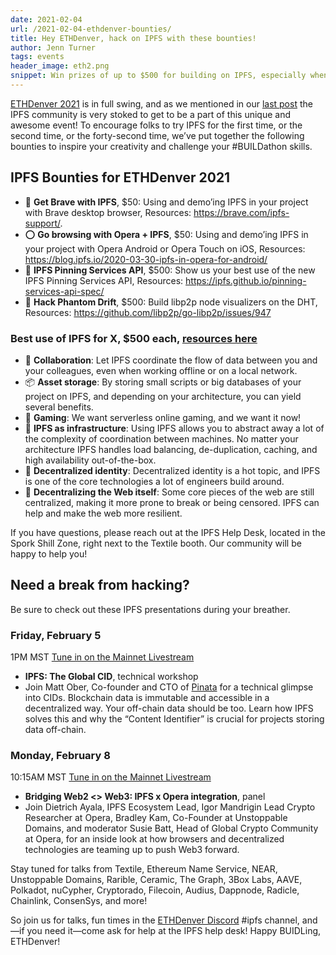 ```yaml
---
date: 2021-02-04
url: /2021-02-04-ethdenver-bounties/
title: Hey ETHDenver, hack on IPFS with these bounties!
author: Jenn Turner
tags: events
header_image: eth2.png
snippet: Win prizes of up to $500 for building on IPFS, especially when you build with the recent browser integrations at ETHDenver.
---
```


[ETHDenver 2021](https://www.ethdenver.com/) is in full swing, and as we mentioned in our [last post]( ) the IPFS community is very stoked to get to be a part of this unique and awesome event! To encourage folks to try IPFS for the first time, or the second time, or the forty-second time, we’ve put together the following bounties to inspire your creativity and challenge your #BUILDathon skills. 

## IPFS Bounties for ETHDenver 2021
  
 * 🦁 **Get Brave with IPFS**, $50: Using and demo’ing IPFS in your project with Brave desktop browser, Resources: https://brave.com/ipfs-support/. 
 * ⭕️ **Go browsing with Opera + IPFS**, $50: Using and demo’ing IPFS in your project with Opera Android or Opera Touch on iOS, Resources: https://blog.ipfs.io/2020-03-30-ipfs-in-opera-for-android/
 * 📌 **IPFS Pinning Services API**, $500: Show us your best use of the new IPFS Pinning Services API, Resources: https://ipfs.github.io/pinning-services-api-spec/ 
 * 👻 **Hack Phantom Drift**, $500: Build libp2p node visualizers on the DHT, Resources: https://github.com/libp2p/go-libp2p/issues/947

### Best use of IPFS for X, $500 each, [resources here](https://docs.ipfs.io/concepts/usage-ideas-examples/)
 * 🤝 **Collaboration**: Let IPFS coordinate the flow of data between you and your colleagues, even when working offline or on a local network.
 * 📦 **Asset storage**: By storing small scripts or big databases of your project on IPFS, and depending on your architecture, you can yield several benefits.
 * 👾 **Gaming**: We want serverless online gaming, and we want it now!
 * 👷 **IPFS as infrastructure**: Using IPFS allows you to abstract away a lot of the complexity of coordination between machines. No matter your architecture IPFS handles load balancing, de-duplication, caching, and high availability out-of-the-box.
 * 🥷 **Decentralized identity**: Decentralized identity is a hot topic, and IPFS is one of the core technologies a lot of engineers build around.
 * 🙏 **Decentralizing the Web itself**: Some core pieces of the web are still centralized, making it more prone to break or being censored. IPFS can help and make the web more resilient.

If you have questions, please reach out at the IPFS Help Desk, located in the Spork Shill Zone, right next to the Textile booth. Our community will be happy to help you!

## Need a break from hacking? 
Be sure to check out these IPFS presentations during your breather. 

### Friday, February 5 
1PM MST [Tune in on the Mainnet Livestream](http://twitch.tv/ethereumdenver)
* **IPFS: The Global CID**, technical workshop
* Join Matt Ober,  Co-founder and CTO of [Pinata](https://pinata.cloud/) for a technical glimpse into CIDs. Blockchain data is immutable and accessible in a decentralized way. Your off-chain data should be too. Learn how IPFS solves this and why the “Content Identifier” is crucial for projects storing data off-chain.
### Monday, February 8
10:15AM MST [Tune in on the Mainnet Livestream](http://twitch.tv/ethereumdenver)
* **Bridging Web2 <> Web3: IPFS x Opera integration**, panel
* Join Dietrich Ayala, IPFS Ecosystem Lead, Igor Mandrigin Lead Crypto Researcher at Opera,  Bradley Kam, Co-Founder at Unstoppable Domains, and moderator Susie Batt, Head of Global Crypto Community at Opera, for an inside look at how browsers and decentralized technologies are teaming up to push Web3 forward.

Stay tuned for talks from Textile, Ethereum Name Service, NEAR, Unstoppable Domains, Rarible, Ceramic, The Graph, 3Box Labs, AAVE, Polkadot, nuCypher, Cryptorado, Filecoin, Audius, Dappnode, Radicle, Chainlink, ConsenSys, and more!

So join us for talks, fun times in the [ETHDenver Discord](https://discord.gg/urUs9tqSXS) #ipfs channel, and—if you need it—come ask for help at the IPFS help desk! Happy BUIDLing, ETHDenver! 
